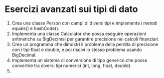 # Esercizi avanzati sui tipi di dato

1. Crea una classe Person con campi di diversi tipi e implementa i metodi equals() e hashCode(). 
2. Implementa una classe Calculator che possa eseguire operazioni aritmetiche su BigDecimal per garantire precisione nei calcoli finanziari. 
3. Crea un programma che dimostri il problema della perdita di precisione con i tipi float e double, e poi risolvi lo stesso problema usando BigDecimal. 
4. Implementa un sistema di conversione di tipo generico che possa convertire tra diversi tipi numerici (int, long, float, double).
5. 